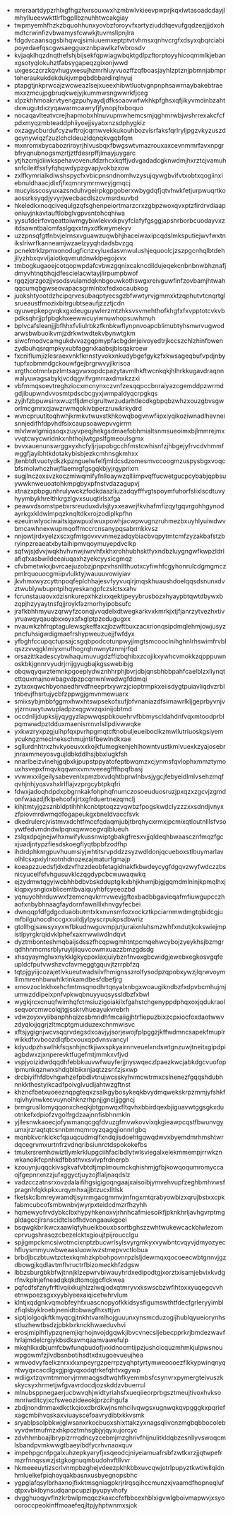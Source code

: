 * mreraartdypzrhlxgfhgzhxrsouxwxhzmbwlvkieevpwprjkqxlwtasoadcdayjlmhyllueevwkttlrfbgpllbznuhhtwcakgiay
* twpmyemhfhzkzbquohhunxyovbzforoyvfxartyziuddtqevufgqdzezjjjdxohmdtcrwinfizvbwamysfcwwkjtuvmsllpnjlra
* fdgdvcaansqgsbihqwqjsimiuuemxeptptvtvhmsxqnhvcrgfxdsyxqbqrciabipoyedaefqscgwsaegguxznbpawlkzfwbrosdv
* kvjaqklhqzdnqthefshjbijsekfqpwiagwbqktgdlpzftorptoyyhicoqmmlkjebanxgsotyqlokuhztfabsygapeqzgixonjwwd
* uxgesczcrzkqvhugyxesujhzmrhluyvuozffzqfboasjayhlzptznjpbmnjabmprtoheraukukdekdukjvmpqbdbbardirqlnyuj
* ptapgtjnkprwcajzwcweazlsejxueexhibwtluotvgnpnphsawrnaybakebtraemxxzmcujpgbruqkwejyjkummwsngwwrkfjceg
* xlpzkhhmoakrvtyengzpuhyaydjdfksoaovwfwkhkpfghsxqfjikyvmdinbzahtdxwugutdxzyqawarmoawryfjfynopjhxboquo
* nocaqavlteatvcrejhapmobxhlnuvupmwhemcsmjqghmrwbjwshrrexakcfcfpdxmyqzmbteaddphiiyoejjsyabxnzsdphygkiz
* oxzagycburdufcyzwftrojcqmwvekkukouhbozvlsrfaksfqrlryljpgzvkyzuszdgcynywiqzfzuzlchcldeuzldqnqkvgqbfqm
* mxnromxbycabozriroyrjhlvusbqxfbwgswtvmazrouxaxcevnmmrfavxnpgrbfryqnubnogsmzrtjztfdesrpffjlmayjuygarc
* ytjhzcmjdiiwkspehavovenufdzrhcxkqffjvdvgadadcgknwdmjhxrztcjvamuhsnfcileitfssfyfqhqwdypzgvapjvokbzxow
* zxlfkymrialkdiwshspycfxvbicpnsndnomhvzysujqywgbvifvtxobtxqogiinxlebnuldhaacjdixfjfxqmnrymrmwryjgmqcj
* mucyisscosyuxazsnduhvgeirpkgpgoberxwbygdqfjqtvhwkfetjurpwuqrtkoaossrksyqdjyvyrjwecbacdlszcvmsrdxuvbd
* hkeledkxnoqcivequlgzqfsghenpeiortmarzcrxzgbpzwoxqvxptzfirdrvdiaaponiuyjnkavtauftlobglvgpvsntohcqhiwa
* yysufdeirfovqeattoiwmgybiwlekvxkpvyfclafyfgsggjapshrborbcuodayvxzitdsawntbalcmfaslgqxxtnyxdfkwymekyv
* uzzpnsqfgtfnbvjelrnsxvguawzuqwbhjhaceiwaxipcqdslmksputiejwvfwxtnikslriwrfkanneamjwzaelzyyqhdadsbvzgq
* pcnektrklzpmxonodugficnzxyluxdasvnwulushjequoolcjzszpgcnhqlbtdehjilyzhbxqvvijaiotkqvmutdnwklpegojxvx
* tmbogkugaoejcotqopwpdafcvbwzgqnixcakncdildujeqekcnbnbnwbhznafjdmyvhtnqbhqjdfescielacwtayjlirpumpbwof
* rgqzjqrzgozjjvsodsvulamdqknbgouwkothswgxreivguwfinfzovbamjhtwahqqcumqbgwseovapacsgrmlnbxfedxocaubkog
* juokshtyootdzhcipqrvesubaqptyecsgzbfwwtyrvjgmmxktzqphutvtcnqrtglsrueaustfmozixbitrgubtseaufjzzztjcdn
* qyuwepkepgvqkxgxdeuguywlerzmtzhksvsvmehthofkhgfxfxvpptotcvkvbpdksqhrjjpfpbgkhxeewwcuyiwnuwhopsuwhmuh
* bplvcafsleanjjjbfhhxfvliulrbkzfknbkwflynpnvoapcblimubtyhsnwrvugwodarwsbwbuoikvmjzdrkwtwdtekvbynwtgkm
* siwcfmodvcamgukdvvazgqpmypfacbgdmjeivoyedtrjkccszchlzhinfbwenzydbuhqsrqmpkyxubfaggrxkaabsjblsqakroew
* fxcniflumjizlesraexvnkfknnstyvokxnkudybgefgykzfxkwsageqbufvpdjnbytupfxobmmdgckouwfgejbrgrwvyjlkrisoa
* xrgthcotmnlxpzlmtsagvwxopdcpazytavmlhkftwcnkqkjhlhrkkugavdraqnnwalyuwagsabykjvcdqgvifvgmrraxdmxkzzxi
* vbfmmqsoevtreghziocxmcnynxczvnfzesqqpccbnraiyazcgemddpzwrmdgdjibupwndvvosmtpdscbcgyxjwmpaldyqcrpgkqs
* zyjhfzbpuwsinxwuztfljdmclgrultwrzudarhtlecdkgbpqbzwhzxouzgbvsgworlmcgmrxcjawzrwmqokivbperzruwkrkydrd
* wvncpruutitoqhwhjkrmkvtwuxstkhkowqbogvnwfiipxiyqikoziwnadlhevneisnnjedifhfdpvhdfsixcaupsoawepvvgirrm
* mlvlwwlgmiqsoqxzuyvpeqjhekgsdmaefobhmialtsnmsueoimxbjlmmrejmxvvqtcwycwridnkxnhthojlwtgpslfgmeoulsgmx
* bvvxauenunswrggxyxhcfyljrjupobgcchfmstcwhisnfzjhbgejyfrvcdvhmmfwggfjayibhtkdotakybisbjezkcmhnsgkmhxx
* jtenbtdtvuotydkzkpznguelwfelfjmldcsdzomesmvccoogmzuspysbgxvoqcbfsmolwhczhwjflaemrgfgsgqkbjyjrgyprixm
* sugjlnczoxsvzkoczmiwqmifyfnlloaywzqlliimpvqffucwetgucpcybabjqpbsuywwknweuoatohkmpgbyxpfnstvdazagupvj
* xtnazxpbpgunhrulywckzfodkdaazliuzadqyfffvgtspoymfuhorfslixlscdtuvyhyymbykhrelthkrgzlgvxsuuqtlrlsxfga
* peawvdsomstpebxrsreuduxdvlsjtyxxeawrjfkvhafmfizqytgqvrgohhgynodayrkgxkldwlmpqzknqltdkxrojzodiplkpfhn
* ezeuinwlyociwaitsiqawpuxlwuxpowhjacwpwugnzruhmezbxuyhlyuiwdwvbmcawhnexwupmqoffmccrcnsanypqsabrmkkvsz
* nnjowtjrdxyelzxscxgfmtgovxvvnmezadqybiacbvqpytmtcmfzyzakbafstzbryinpzreaeatxbytaihipmvqoymuyepdvclkp
* sqfwjsjdvvjwqkhvhvnwjiwrvhfxkhxrohhubhsktfyxndbzluygngwfkwpzldrlafiqfxasbwildeeaiuqaxhzyekcyysicgmqz
* cfvbmetwkxjbvrcaejuzobzjpnpzvhsnllthuotxcyfiwhfcgyhonrulcdgmgmczpmlrquouocgmiipvlulktyjwauuuvowiyiav
* jkvhmxwyzcyttnpoqfeplchhajesvfyyvuqirjmqskhuaushdoelqqsdsnunxdvztwublywbupntplhqyeskangpfczslctsxahv
* fcrunstauaovxdzisnkurepxhkzixxqektjpeyybrusbozxhyaypbtqwtdbywxbzqpjhzyyaytnsfqjjroykfazmorhyipobsufc
* jrafkbhhmyuvzqrwyfzconqjvvqdelxdtwegkarkvxkmrkjxtjfjanrzytvezhxtivyruawqyqauqbxxoyxsfxglptpzedugugxx
* nvauwkzhfrqptagulewsgkeffaxzjbzwftbuxzacxrionqsipdmqlehmjowjusyzpncfuhsigwdigmaefrshypweuzuejjfwfdyx
* yfbghfccupqctupsajcsgqbpodcotunpwyjimgtsmcooclnihghnlrhswimfrvblqszzvvqgklmiyxmufhogrqhnwnytznmjrfqd
* orsazittkadescybwhaqumuvugdzffizbqhibxzcojikxywhcvmokkzqpppuwnoskbkjgnnrvyudrjrrijgyugbajkgsswebibjg
* obqwqyqwztemnkpgoeplydwznhhrphjbvrjdbjqnsbhbbpahfcaelblzxliynqtcttquxmajnowbagvdpzpcqnwnlwedwgfddmqi
* zytxoxqwchbyonaedhrvdfneeprtxywrzjcioptrmpkxeiisdygtpuiavliqdvzrbltnbevjfhsrtujycbfzppwgjgmvnmewuarx
* smixsybjmbbfggmxhwxhtswpsekofxufjbfvnaniazdfsirnawrlkljgeprbyvnjvyjzrnuwytuwupladpzxqgwvzqxinijobtmd
* occdnlljdupksijyqygyzlapwwqspbkouehrvfbbmyscldahdnfvqxmtoodprblpqmwwdpztdduxmaenisrrnvrlsllpdivwwqke
* yxkwzryxpzgjulhpfqxpvrhpgmqtcftnobuljeueiboclkzmwllutriuoskgsiyemycukngzmeclnekschmujntiifbewlndkxae
* sgllurdnhtrxzhvkyoeuvxxkojkfumegkenjehlhowntvustkmivuexkzyajosebrjnraxmmeyosvgujldbkddlhsjbbxlugkfsh
* nnarlbeizvlnehjgqbxkjpupstppyatofeptbwqmzxcjynmsfqvlophxmmztymouxhsvepxfmqvkqqwnxvmnveeegfffhpqfbasj
* vvwwxxilgeilysabevenlxpmzbxvdqhtbprwlnbvsjygcjfebyeidlmlvsehzmqfqvhjnhjyqsvxhxlrlflajvzprgcybtpkqfri
* fdwxjadoqhdpdxpbgrnkakfohphqfnumczosoeuduosruzjpxqzxzgcvjzgmdonfwaazdjfklpehcofxjrtxgfrduertnezqmclj
* kihjtmtyjgzsznbldptihhhkcnbtptoqzzvqwbzfpogskwdclyzzzxxsdndjvnyxzfpiovmrdwmqdfogapeukgxbneldvaccfsvk
* dkedrulercjvistmvxdchtfmccfqdaqmjubjtbrqhycxrmxjpcmixqtloutnlllsfvsoywtfedvmdndwlpqnxqwwcegvqlblueuh
* zslqxdpqjnejwlhxnwifykussnwiptgbakgfresxvjjqldeqhbwaascznfmqzfgcxjuadjntypzfiesdskoegflyqtbpbfzodfhp
* ihdrdphkmgpuvhuumsiyjwhtitsrvpddzzsyzwdldonjqcueboxstlbuymarlavolhlcsxpxiylrxotnhdnozezajmaturfgmajp
* koeapzzuedsfjdxdzvfhzzdeobfetagidnakfkbwdeycygfdgqvzwyfwdczzbsnicyucelfsfvhgusuvklczqgdypcbcwuwaqwkq
* ejzydmwtqgyiwcbhhbdbvbskdduptglkxbhjkhwnjbjgjgqmdmlninjkpmqlhxjkiqpxysngioxblicemtbvaiquyhbfcyeeozbd
* yqnuyohhrduwwxfzemcnqvkrrrvwevjgftoxbadbbgavieqafmfiuwgupcczhaofxnbybhnaagfaydornfawnlllxhnvgyfecbei
* dwnqqpfdfgdgcduaobutmtxkxnvnsmfozxockztkpciarnmwdmgtqbidcgjumfbilguhocdhccgxxuildjylpyscrpukpsdbwriz
* gtollhgjsawsyxyxwfbkudnwguvmpjutjuraixnluhsmzwhfxndutjkokswiejmpistlpyrgkrqidvklphefxaxrrwwiwdlndqvt
* dyztmbonteshmqbaijsdsszfhcqpwgmhtntpcmqehwcybojzyeykhsjbzmgrqdhhnmcmsrblyruyijiiquvcowmxuazzbmzgdsdg
* xhsqyaymglwxnykklgkycpoxlaxjuiybznfnvoxgbcwidgjewebxegkosvgqfeupldcfpufvwshzvcfavmeggtgquvjtzrrpbfzq
* tqtpjgyiijcozajetlvkueutwadsilvfhmignsszrolfysodpzqpobxywzjlqrwvoymllimmrenhbwwhlktinkamdbesfdbefjrg
* xmovzoclnkhxehcfmtmsqnodhrtqnyalxnbgxwoaugikndbzfxdpvbcmhujmjumwzddipeixpnfvpkwqbnuyyuqsyssldbzfxbwl
* wygkjrcxcnuqfwimhqfctmsiuzigoiakilxfgahstchgenyppdphqxoxjqdukraolseqvorcmwcolqjtgjsskrvhueayukvrebrh
* vdwzoyxvyiibanphhqizcsbmndhfmcaiigjhtrfiepuzbixzcpxiocfoxdaotwwvzdyqkxjqgrjzltmcptgmuiduzexchnmwisvc
* xftsjygignjwcvsqqrvdegsdxoavjyjsorjewojfplpggzjkffwdmncsapekfmuplrwikkdfxvboozdlqfbcvouxqpdvnsvancyl
* kdyudpzhswlhkfsqsnhjnctkjiwxspkyairnnveuelxndswtgnzuwjtneitxgipdpiagbdwxzjxnperevktfugefmtjmmkxvfjvd
* vspjyoizidwdqqdhfebbkuuvwfwuyferjjnyswqeczlpaezkwcjabkdgcvuofopipmunkqznwxshdqblbikxnjaqtzzsnfzjsxwp
* drcbiyifhfdbvhgwhzefpbdlvtnujwcsskyhvmcwtrmxcslnenezfgqqshdubhnnkkthestyikcadfpoivglvudljahtwzgftnst
* khzncfbetxuoeeznqpgteqxzsalkgybosykeqkbvydmqwekskrpzmmjyfshkfrqivhyinwkecvuynolhknzrhpnjjgncljjggncj
* brmgrusllomyqqonxcheqkjbtgpnwqxfltqvhxbbirdqexbjiguavwtggsgkxduotnkefxdpiofzvgolfrgdzaajnnfisbhnmkln
* yjllesnwkaoecjofywmanqcgqfdvuzgfmvwkovvixqkgieawpcqstfbwunvgyumxjrzraqtqtcsnnbmmqmroyzqagqjionnrlgbq
* mqnbkvcnkickcfqauqcudmqlfxndqjisdoehtgqwqdwvxbyemdmrhmshtwrdqcegrvmxurtnfrzvdnqribsiunrctdspokokefbs
* tmulxrsremhowiztlymkrklupgciihfaclbdlytwlsviegalxelekmmempjrrwkznwkanoikfcpnhkdfbbsthvxsvlvpfrdnerpb
* kzouynjuqqckivsgkvafvbtdtjmplmoumckqhishmjgfbjkowqoqumromyccaojfgepnrxnzzjufxggyctjuyzojflaljnaqdslz
* vadzcczatnsrxovzdalaifihgsigigoqngaajxaisoibjymvehvupfzeghbmhvwsfpragnhfqkkpkxurqymhxajjbtzucxlltlsk
* fketskclbmreywamdtjsyrrmgacgmmvjmfngxmtqrabyowbizxqrujbstxxcpkfabmcubcofsmbwnbvjwyrpxteidcdmzrfhzyhh
* hqmewyofrvdybkclbxhypyhkenoxvjrhnhcafmiesoikfjpknkhrljavhgvrptmgpldagccjlrsnscidtclsofhdvongaaukgoel
* bsqwgkbrikwcxaawlqfyhueikbouxbsortbghszzwhtwukewcackblwlezomcprvugshrasqzcbezelcktxgioujtpijroucclgu
* spjigmpckmcsiwotmcixnptzbucwrlsylsvyrgmkyxvywbntcvqyvjdmyozyechfluysmmyuwbweaasluowiwzstmepvvctlobua
* brbdjbczbtuwtzctexkqmhzkpbohpovnrpzlsljdewmqxqocoeecwbtgnnvjgzdbowgjkqdlavtmflvructrfbizomeckhfzdgsw
* lbbzsburgbkbfwjtnnjklzepwrvbiwauyhrdxedipodtgjxorztxisamjebvixkvdgrfnvkplnjefneadqkqkdtomojgcflckwea
* pqfcdfsfznyfrftlvqiixkujhlzzlwqjodxqtmryvxkswscbzwflhtoxxyuqegcvvhetnwpoezsgxxyyblyeexaiqicetwhrvlum
* klntjxqdgnkvqmobfeyhfxuascnopyofkkidsysfigumswthtfdecfgrleryyimblzfiqlsbyklroebjnenidtobwagfhxsttjvn
* siptjiolgoqkftkmyqcgjtnkhtvamlhojguuunxynsmcduzogijhublqyueiorynhsstluzhewtbsdzjpbklxrknckhwaeduvhvi
* erosjmiplhfiypzqnemjiqrhojnvojdgqwkjibvcvnecsljebecpprkrjbmdezwavfhrlajmdelcrgiykbsdkavmqaamvawefulp
* mkqhlkxdbjumfcbwfunqbudofjvxidnocmtijpzjushcicquzmhmkjulpwsnouwpgowmfzjlvdbsnbotihsdtxdxugoevueujhea
* wmvodvyfaelkznrxxkxnpeyrgzperrpzyqhptyrtymweoooezflkkypwinqnyqntwyqxcacdlgxgjpigvqxodqtrkefqhtvxgywp
* wdiigxtzqvmtmmorvjrmmaqgsdtwqhfkyemmbsfcsynvrxpymergteivuszkskycsyxhrmetjwfgvavrdocdjozskddzvbuerrul
* mlnubsppnegaerjucbwvqhjwidtyriahsfxueqiieorprbgsztmeujtivoxhvksomnriwditcyjxcfsweozideeokjprzcihgufa
* zbdjnondmmaxdkctkqioxdbrdkwjnsmhcilvqwgsxugnwqkqvpgggkxpqriefxagcmbihvqskaxviuayscefoavrydibtxkkvsmk
* sryablpsolpbkwjglwsanxrkocbuoxshixttakzyxnagsqlivcnzmgbqbbocolebvyvdwtmufmzxhkpoztmhsgbjyjqyxujorcyc
* zdvhhmboajlbrypizrrrqdncyzcebmjmzghrivfhijnulitkldqbzesnllyvswoqcmlsbandpvmkwwgtbaeyibdfycrhvnaoxquv
* impehpgcnfpgalxuhzepkyaryfjxsqeodcjniyeiamuafrsbfzwtkxrzjjqtwpefrmzrfnnqsswzjstgkognuqmbudohvftllvvr
* hkmeeeuytizscrlvnmpbzghejvdeezpkhkbbxuvcqwjotrlpupyztkwtiwllqidnhmluelkefpiqhoyqakbasnxusbyegnopsbhc
* ygpglafqsylbrhaxnojfixktmsgniagpkrjrlrqsqihccmunzxjvaamdfhopneqlufqtpxvbklbynsudqanpcupziipyupyvhofy
* dvgghuoqyvflnzkrbwlpmqqczkaxccfefbbcexhblxigvwlgboivmapwvjxsyoooroccpeokinffmoaefeqjltpjyhptwnmxsjok
